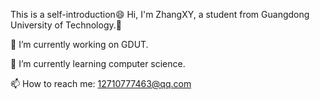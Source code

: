 This is a self-introduction😄
Hi, I'm ZhangXY, a student from Guangdong University of Technology.👋

🔭 I’m currently working on GDUT.

🌱 I’m currently learning computer science.

📫 How to reach me: 12710777463@qq.com
